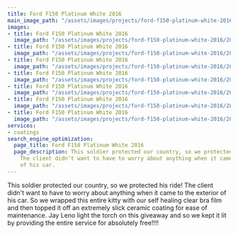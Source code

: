 ```yaml
---
title: Ford F150 Platinum White 2016
main_image_path: "/assets/images/projects/ford-f150-platinum-white-2016/20151019_123115.jpg"
images:
- title: Ford F150 Platinum White 2016
  image_path: "/assets/images/projects/ford-f150-platinum-white-2016/20151019_123133.jpg"
- title: Ford F150 Platinum White 2016
  image_path: "/assets/images/projects/ford-f150-platinum-white-2016/20151019_123147.jpg"
- title: Ford F150 Platinum White 2016
  image_path: "/assets/images/projects/ford-f150-platinum-white-2016/20151019_123203.jpg"
- title: Ford F150 Platinum White 2016
  image_path: "/assets/images/projects/ford-f150-platinum-white-2016/20151019_123216.jpg"
- title: Ford F150 Platinum White 2016
  image_path: "/assets/images/projects/ford-f150-platinum-white-2016/20151019_123224.jpg"
- title: Ford F150 Platinum White 2016
  image_path: "/assets/images/projects/ford-f150-platinum-white-2016/20151019_123236.jpg"
- title: Ford F150 Platinum White 2016
  image_path: "/assets/images/projects/ford-f150-platinum-white-2016/20151019_123254.jpg"
services:
- coatings
search_engine_optimization:
  page_title: Ford F150 Platinum White 2016
  page_description: This soldier protected our country, so we protected his ride!
    The client didn't want to have to worry about anything when it came to the exterior
    of his car.
---
```


This soldier protected our country, so we protected his ride! The client didn't want to have to worry about anything when it came to the exterior of his car. So we wrapped this entire kitty with our self healing clear bra film and then topped it off an extremely slick ceramic coating for ease of maintenance. Jay Leno light the torch on this giveaway and so we kept it lit by providing the entire service for absolutely free!!!!
